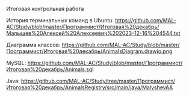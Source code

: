 Итоговая контрольная работа

История терминальных команд в Ubuntu: https://github.com/MAL-AC/Study/blob/master/Программист/Итоговая%20декабрь/Малышев%20Алексей%20Алексеевич%202023-12-16%204544.txt

Диаграмма классов: https://github.com/MAL-AC/Study/blob/master/Программист/Итоговая%20декабрь/AnimalsDiagram.drawio.png

MySQL: https://github.com/MAL-AC/Study/blob/master/Программист/Итоговая%20декабрь/Animals.sql

Java: https://github.com/MAL-AC/Study/tree/master/Программист/Итоговая%20декабрь/AnimalsRegistry/src/main/java/MalyshevAA
